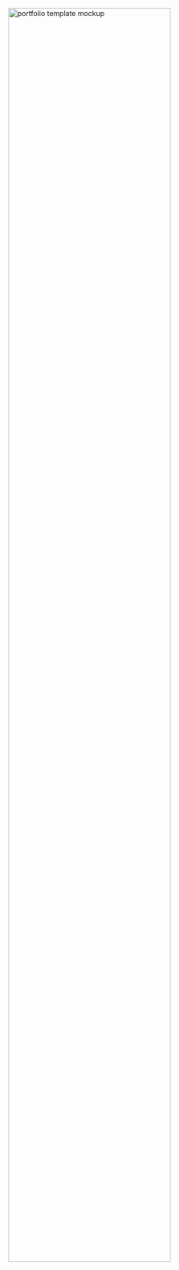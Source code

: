 <img width="80%" align="center" src="https://github.com/visshal14/webnart/blob/main/src/ghost%20refercne.jpg" alt="portfolio template mockup" /> <br/>
<!-- <img height="350px" align="right" src="https://github.com/Dorota1997/react-frontend-dev-portfolio/blob/images/images/mobile-demo.gif" alt="portfolio mobile demo gif"/> -->

<!-- <img align="left" src="https://github.com/leungwensen/svg-icon/blob/master/dist/svg/logos/react.svg" height="50" alt="react icon"/>
 -->


